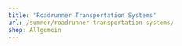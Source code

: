 ```yaml
---
title: "Roadrunner Transportation Systems"
url: /sumner/roadrunner-transportation-systems/
shop: Allgemein
---
```

